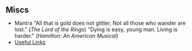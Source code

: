 <h1 id="miscs"></h1>

<h2 style="margin: 0px 0px 10px;">Miscs</h2>

- Mantra
    "All that is gold does not glitter, Not all those who wander are lost." (_The Lord of the Rings_)
    "Dying is easy, young man. Living is harder." (_Hamilton: An American Musical_)
- [Useful Links](./useful-links.html)